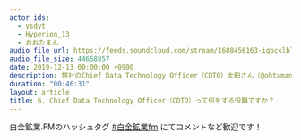 ```yaml
---
actor_ids:
  - ysdyt
  - Hyperion_13
  - おおたまん
audio_file_url: https://feeds.soundcloud.com/stream/1688456163-igbcklblbkxg-006.mp3
audio_file_size: 44658857
date: 2019-12-13 00:00:00 +0900
description: 弊社のChief Data Technology Officer（CDTO）太田さん（@ohtaman）から、CDTOの役割について吉田（@yutatatatata）と辻さん（@Hyperion134）とお話しました。
duration: "00:46:31"
layout: article
title: 6. Chief Data Technology Officer（CDTO）って何をする役職ですか？
---
```


白金鉱業.FMのハッシュタグ [#白金鉱業fm](https://twitter.com/search?q=%23%E7%99%BD%E9%87%91%E9%89%B1%E6%A5%ADfm&src=typed_query) にてコメントなど歓迎です！

